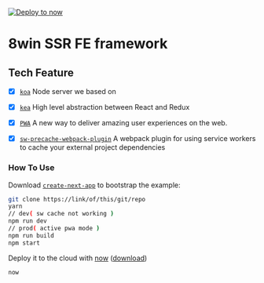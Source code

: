 [![Deploy to now](https://deploy.now.sh/static/button.svg)](https://deploy.now.sh/?repo=https://github.com/zeit/next.js/tree/master/examples/with-kea)

# 8win SSR FE framework

## Tech Feature

- [x] [`koa`](http://koajs.com/) Node server we based on
- [x] [`kea`](https://kea.js.org/) High level abstraction between React and Redux
- [x] [`PWA`](https://developers.google.com/web/progressive-web-apps/) A new way to deliver amazing user experiences on the web.
- [x] [`sw-precache-webpack-plugin`](https://github.com/goldhand/sw-precache-webpack-plugin) A webpack plugin for using service workers to cache your external project dependencies



### How To Use

Download [`create-next-app`](https://github.com/segmentio/create-next-app) to bootstrap the example:

``` bash
git clone https://link/of/this/git/repo
yarn
// dev( sw cache not working )
npm run dev
// prod( active pwa mode )
npm run build
npm start
```

Deploy it to the cloud with [now](https://zeit.co/now) ([download](https://zeit.co/download))

```bash
now
```
